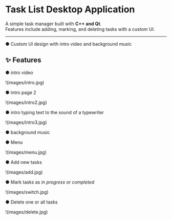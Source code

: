 # Task List Desktop Application

A simple task manager built with **C++ and Qt**.  
Features include adding, marking, and deleting tasks with a custom UI.

---

● Custom UI design with intro video and background music 



## ✨ Features

● intro video

!(images/intro.jpg)

● intro page 2

!(images/intro2.jpg)

● intro typing text to the sound of a typewriter

!(images/intro3.jpg)

● background music

● Menu

!(images/menu.jpg)

● Add new tasks

!(images/add.jpg)

● Mark tasks as *in progress* or *completed* 

!(images/switch.jpg)

● Delete one or all tasks 

!(images/delete.jpg)
 


